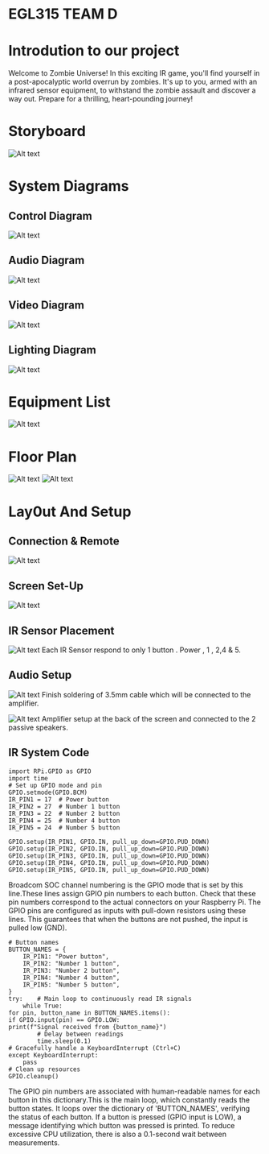 # EGL315 TEAM D

# Introdution to our project
Welcome to Zombie Universe! In this exciting IR game, you'll find yourself in a post-apocalyptic world overrun by zombies. It's up to you, armed with an infrared sensor equipment, to withstand the zombie assault and discover a way out. Prepare for a thrilling, heart-pounding journey!

# Storyboard
![Alt text](images/storyboard.jpeg)

# System Diagrams
 ## Control Diagram
![Alt text](images/Control%20System.jpg)

## Audio Diagram
![Alt text](images/Audio%20Diagram.png)

## Video Diagram
![Alt text](images/video%20diagram.png)

## Lighting Diagram
![Alt text](images/lighting%20diagram.png)


# Equipment List
![Alt text](images/BOM.png)

# Floor Plan
![Alt text](images/Floor%20Plan%201.jpg)
![Alt text](images/Floor%20Plan%202.jpg)

# Lay0ut And Setup

## Connection & Remote

![Alt text](images/Remote.jpg)

## Screen Set-Up
![Alt text](images/Screen.jpg)

## IR Sensor Placement
![Alt text](images/IR%20Sensor.jpg)
Each IR Sensor respond to only 1 button . Power , 1 , 2,4 & 5.  

## Audio Setup
![Alt text](images/3.5mm%20Cable%20made%20finish%20for%20315.jpg)
Finish soldering of 3.5mm cable which will be connected to the amplifier.

![Alt text](images/Amplifier%20Setup%20for%20315.jpg)
Amplifier setup at the back of the screen and connected to the 2 passive speakers.

## IR System Code

```
import RPi.GPIO as GPIO
import time
# Set up GPIO mode and pin
GPIO.setmode(GPIO.BCM)
IR_PIN1 = 17  # Power button
IR_PIN2 = 27  # Number 1 button
IR_PIN3 = 22  # Number 2 button
IR_PIN4 = 25  # Number 4 button
IR_PIN5 = 24  # Number 5 button

GPIO.setup(IR_PIN1, GPIO.IN, pull_up_down=GPIO.PUD_DOWN)
GPIO.setup(IR_PIN2, GPIO.IN, pull_up_down=GPIO.PUD_DOWN)
GPIO.setup(IR_PIN3, GPIO.IN, pull_up_down=GPIO.PUD_DOWN)
GPIO.setup(IR_PIN4, GPIO.IN, pull_up_down=GPIO.PUD_DOWN)
GPIO.setup(IR_PIN5, GPIO.IN, pull_up_down=GPIO.PUD_DOWN)

```
Broadcom SOC channel numbering is the GPIO mode that is set by this line.These lines assign GPIO pin numbers to each button. Check that these pin numbers correspond to the actual connectors on your Raspberry Pi. The GPIO pins are configured as inputs with pull-down resistors using these lines. This guarantees that when the buttons are not pushed, the input is pulled low (GND).

```
# Button names
BUTTON_NAMES = {    
	IR_PIN1: "Power button",
	IR_PIN2: "Number 1 button",    
	IR_PIN3: "Number 2 button",
	IR_PIN4: "Number 4 button",   
	IR_PIN5: "Number 5 button",
}
try:    # Main loop to continuously read IR signals
    while True:        
for pin, button_name in BUTTON_NAMES.items():
if GPIO.input(pin) == GPIO.LOW:                
print(f"Signal received from {button_name}")
        # Delay between readings
        time.sleep(0.1)
# Gracefully handle a KeyboardInterrupt (Ctrl+C)
except KeyboardInterrupt:
    pass
# Clean up resources
GPIO.cleanup()

```

The GPIO pin numbers are associated with human-readable names for each button in this dictionary.This is the main loop, which constantly reads the button states. It loops over the dictionary of 'BUTTON_NAMES', verifying the status of each button. If a button is pressed (GPIO input is LOW), a message identifying which button was pressed is printed. To reduce excessive CPU utilization, there is also a 0.1-second wait between measurements.
